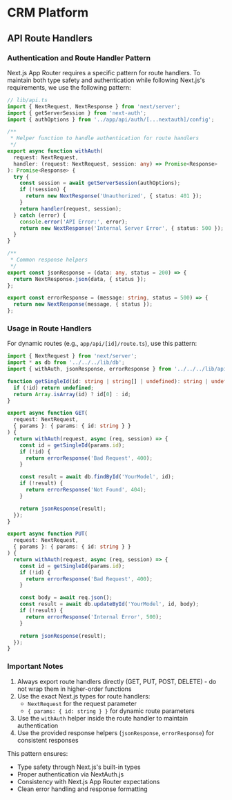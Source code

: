 # CRM Platform

## API Route Handlers

### Authentication and Route Handler Pattern

Next.js App Router requires a specific pattern for route handlers. To maintain both type safety and authentication while following Next.js's requirements, we use the following pattern:

```typescript
// lib/api.ts
import { NextRequest, NextResponse } from 'next/server';
import { getServerSession } from 'next-auth';
import { authOptions } from '../app/api/auth/[...nextauth]/config';

/**
 * Helper function to handle authentication for route handlers
 */
export async function withAuth(
  request: NextRequest,
  handler: (request: NextRequest, session: any) => Promise<Response>
): Promise<Response> {
  try {
    const session = await getServerSession(authOptions);
    if (!session) {
      return new NextResponse('Unauthorized', { status: 401 });
    }
    return handler(request, session);
  } catch (error) {
    console.error('API Error:', error);
    return new NextResponse('Internal Server Error', { status: 500 });
  }
}

/**
 * Common response helpers
 */
export const jsonResponse = (data: any, status = 200) => {
  return NextResponse.json(data, { status });
};

export const errorResponse = (message: string, status = 500) => {
  return new NextResponse(message, { status });
};
```

### Usage in Route Handlers

For dynamic routes (e.g., `app/api/[id]/route.ts`), use this pattern:

```typescript
import { NextRequest } from 'next/server';
import * as db from '../../../lib/db';
import { withAuth, jsonResponse, errorResponse } from '../../../lib/api';

function getSingleId(id: string | string[] | undefined): string | undefined {
  if (!id) return undefined;
  return Array.isArray(id) ? id[0] : id;
}

export async function GET(
  request: NextRequest,
  { params }: { params: { id: string } }
) {
  return withAuth(request, async (req, session) => {
    const id = getSingleId(params.id);
    if (!id) {
      return errorResponse('Bad Request', 400);
    }

    const result = await db.findById('YourModel', id);
    if (!result) {
      return errorResponse('Not Found', 404);
    }

    return jsonResponse(result);
  });
}

export async function PUT(
  request: NextRequest,
  { params }: { params: { id: string } }
) {
  return withAuth(request, async (req, session) => {
    const id = getSingleId(params.id);
    if (!id) {
      return errorResponse('Bad Request', 400);
    }

    const body = await req.json();
    const result = await db.updateById('YourModel', id, body);
    if (!result) {
      return errorResponse('Internal Error', 500);
    }

    return jsonResponse(result);
  });
}
```

### Important Notes

1. Always export route handlers directly (GET, PUT, POST, DELETE) - do not wrap them in higher-order functions
2. Use the exact Next.js types for route handlers:
   - `NextRequest` for the request parameter
   - `{ params: { id: string } }` for dynamic route parameters
3. Use the `withAuth` helper inside the route handler to maintain authentication
4. Use the provided response helpers (`jsonResponse`, `errorResponse`) for consistent responses

This pattern ensures:
- Type safety through Next.js's built-in types
- Proper authentication via NextAuth.js
- Consistency with Next.js App Router expectations
- Clean error handling and response formatting